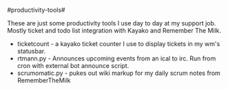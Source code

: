 #productivity-tools#
 
These are just some productivity tools I use day to day at my support job.  Mostly ticket and todo list integration with Kayako and Remember The Milk.

* ticketcount - a kayako ticket counter I use to display tickets in my wm's statusbar.
* rtmann.py - Announces upcoming events from an ical to irc.  Run from cron with external bot announce script.
* scrumomatic.py - pukes out wiki markup for my daily scrum notes from RememberTheMilk
